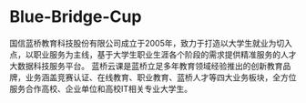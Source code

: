 # Blue-Bridge-Cup
国信蓝桥教育科技股份有限公司成立于2005年，致力于打造以大学生就业为切入点，以职业服务为主线，基于大学生职业生涯各个阶段的需求提供精准服务的人才大数据科技服务平台。  蓝桥云课是蓝桥立足多年教育领域经验推出的创新教育品牌，业务涵盖竞赛认证、在线教育、职业教育、蓝桥人才等四大业务板块，全方位服务合作高校、企业单位和高校IT相关专业大学生。
